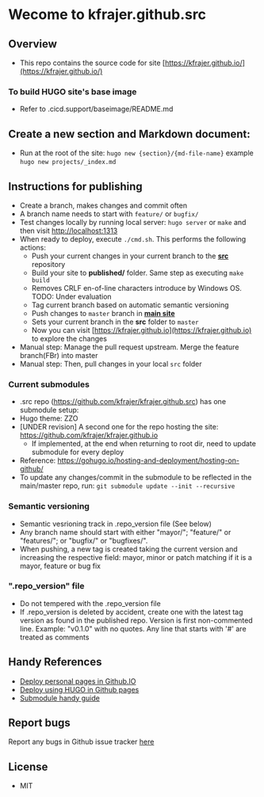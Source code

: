 # Wecome to kfrajer.github.src

## Overview

* This repo contains the source code for site [https://kfrajer.github.io/](https://kfrajer.github.io/)

### To build HUGO site's base image
* Refer to .cicd.support/baseimage/README.md

## Create a new section and Markdown document:
*  Run at the root of the site: `hugo new {section}/{md-file-name}` example `hugo new projects/_index.md`

## Instructions for publishing
* Create a branch, makes changes and commit often
* A branch name needs to start with `feature/` or `bugfix/`
* Test changes locally by running local server: `hugo server` or `make` and then visit [http://localhost:1313](http://localhost:1313)
* When ready to deploy, execute `./cmd.sh`. This performs the following actions:
  - Push your current changes in your current branch to the **[src](https://github.com/kfrajer/kfrajer.github.src)** repository
  - Build your site to **published/** folder. Same step as executing `make build`
  - Removes CRLF en-of-line characters introduce by Windows OS. TODO: Under evaluation
  - Tag current branch based on automatic semantic versioning
  - Push changes to `master` branch in **[main site](https://github.com/kfrajer/kfrajer.github.io)** 
  - Sets your current branch in the **src** folder to `master`
  - Now you can visit [https://kfrajer.github.io](https://kfrajer.github.io) to explore the changes
* Manual step: Manage the pull request upstream. Merge the feature branch(FBr) into master
* Manual step: Then, pull changes in your local `src` folder

### Current submodules
* .src repo (https://github.com/kfrajer/kfrajer.github.src) has one submodule setup:
* Hugo theme: ZZO
* [UNDER revision] A second one for the repo hosting the site: https://github.com/kfrajer/kfrajer.github.io
  - If implemented, at the end when returning to root dir, need to update submodule for every deploy
* Reference: https://gohugo.io/hosting-and-deployment/hosting-on-github/
* To update any changes/commit in the submodule to be reflected in the main/master repo, run:
  `git submodule update --init --recursive`

### Semantic versioning
* Semantic vesrioning track in .repo_version file (See below)
* Any branch name should start with either "mayor/"; "feature/" or "features/"; or "bugfix/" or "bugfixes/". 
* When pushing, a new tag is created taking the current version and increasing the respective field: mayor, minor or patch matching if it is a mayor, feature or bug fix

### ".repo_version" file
* Do not tempered with the .repo_version file
* If .repo_version is deleted by accident, create one with the latest tag version as found in the published repo. Version is first non-commented line. Example: "v0.1.0" with no quotes. Any line that starts with '#' are treated as comments

## Handy References
* [Deploy personal pages in Github.IO](https://pages.github.com/)
* [Deploy using HUGO in Github pages](https://gohugo.io/hosting-and-deployment/hosting-on-github/)
* [Submodule handy guide](https://github.blog/2016-02-01-working-with-submodules/)

## Report bugs
Report any bugs in Github issue tracker [here](https://github.com/kfrajer/kfrajer.github.src/issues)

## License
* MIT
